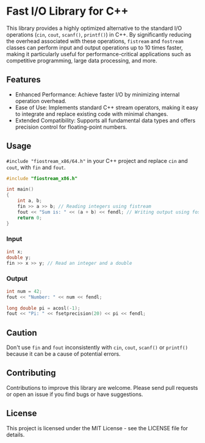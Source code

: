 # Fast I/O Library for C++
This library provides a highly optimized alternative to the standard I/O operations (`cin`, `cout`, `scanf()`, `printf()`) in C++. By significantly reducing the overhead associated with these operations, `fistream` and `fostream` classes can perform input and output operations up to 10 times faster, making it particularly useful for performance-critical applications such as competitive programming, large data processing, and more.

## Features
- Enhanced Performance: Achieve faster I/O by minimizing internal operation overhead.
- Ease of Use: Implements standard C++ stream operators, making it easy to integrate and replace existing code with minimal changes.
- Extended Compatibility: Supports all fundamental data types and offers precision control for floating-point numbers.

## Usage
`#include "fiostream_x86/64.h"` in your C++ project and replace `cin` and `cout`, with `fin` and `fout`.
```cpp
#include "fiostream_x86.h"

int main()
{
    int a, b;
    fin >> a >> b; // Reading integers using fistream
    fout << "Sum is: " << (a + b) << fendl; // Writing output using fostream
    return 0;
}
```

### Input
```cpp
int x;
double y;
fin >> x >> y; // Read an integer and a double
```

### Output
```cpp
int num = 42;
fout << "Number: " << num << fendl;

long double pi = acosl(-1);
fout << "Pi: " << fsetprecision(20) << pi << fendl;
```

## Caution
Don't use `fin` and `fout` inconsistently with `cin`, `cout`, `scanf()` or `printf()` because it can be a cause of potential errors.

## Contributing
Contributions to improve this library are welcome. Please send pull requests or open an issue if you find bugs or have suggestions.

## License
This project is licensed under the MIT License - see the LICENSE file for details.